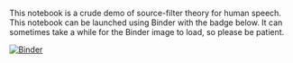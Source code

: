 This notebook is a crude demo of source-filter theory for human speech. This notebook can be launched using Binder with the badge below. It can sometimes take a while for the Binder image to load, so please be patient.

[![Binder](https://mybinder.org/badge_logo.svg)](https://mybinder.org/v2/gh/maetshju/ling450_source_filter_demo/HEAD)